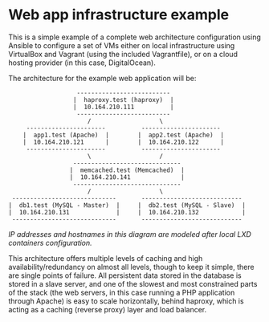 # Web app infrastructure example 

This is a simple example of a complete web architecture configuration using Ansible to configure a set of VMs either on local infrastructure using VirtualBox and Vagrant (using the included Vagrantfile), or on a cloud hosting provider (in this case, DigitalOcean).

The architecture for the example web application will be:

                       --------------------------
                      |  haproxy.test (haproxy)  |
                      |  10.164.210.111          |
                       --------------------------
                          /                   \
         ----------------------          ----------------------
        |  app1.test (Apache)  |        |  app2.test (Apache)  |
        |  10.164.210.121      |        |  10.164.210.122      |
         ----------------------          ----------------------
                          \                   /
                      ------------------------------
                     |  memcached.test (Memcached)  |
                     |  10.164.210.141              |
                      ------------------------------
                          /                   \
     -----------------------------       ----------------------------
    |  db1.test (MySQL - Master)  |     |  db2.test (MySQL - Slave)  |
    |  10.164.210.131             |     |  10.164.210.132            |
     -----------------------------       ----------------------------

*IP addresses and hostnames in this diagram are modeled after local LXD containers configuration.*

This architecture offers multiple levels of caching and high availability/redundancy on almost all levels, though to keep it simple, there are single points of failure. All persistent data stored in the database is stored in a slave server, and one of the slowest and most constrained parts of the stack (the web servers, in this case running a PHP application through Apache) is easy to scale horizontally, behind haproxy, which is acting as a caching (reverse proxy) layer and load balancer.